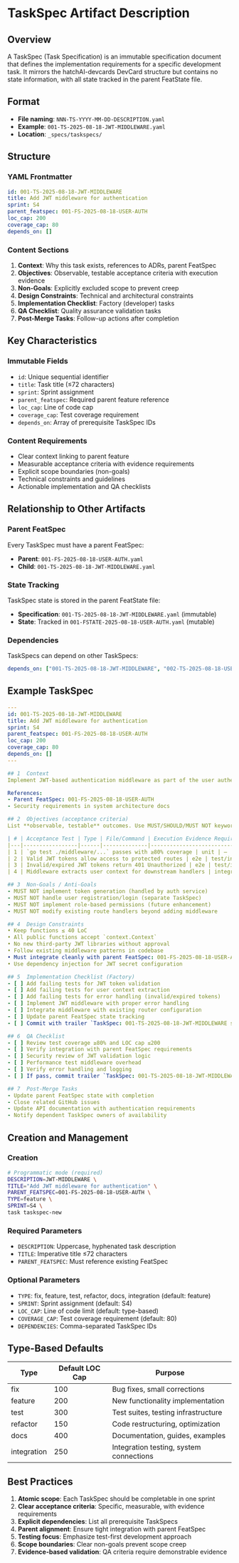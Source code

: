 # TaskSpec Artifact Description

## Overview
A TaskSpec (Task Specification) is an immutable specification document that defines the implementation requirements for a specific development task. It mirrors the hatchAI-devcards DevCard structure but contains no state information, with all state tracked in the parent FeatState file.

## Format
- **File naming**: `NNN-TS-YYYY-MM-DD-DESCRIPTION.yaml`
- **Example**: `001-TS-2025-08-18-JWT-MIDDLEWARE.yaml`
- **Location**: `_specs/taskspecs/`

## Structure

### YAML Frontmatter
```yaml
id: 001-TS-2025-08-18-JWT-MIDDLEWARE
title: Add JWT middleware for authentication
sprint: S4
parent_featspec: 001-FS-2025-08-18-USER-AUTH
loc_cap: 200
coverage_cap: 80
depends_on: []
```

### Content Sections
1. **Context**: Why this task exists, references to ADRs, parent FeatSpec
2. **Objectives**: Observable, testable acceptance criteria with execution evidence
3. **Non-Goals**: Explicitly excluded scope to prevent creep
4. **Design Constraints**: Technical and architectural constraints
5. **Implementation Checklist**: Factory (developer) tasks
6. **QA Checklist**: Quality assurance validation tasks
7. **Post-Merge Tasks**: Follow-up actions after completion

## Key Characteristics

### Immutable Fields
- `id`: Unique sequential identifier  
- `title`: Task title (≤72 characters)
- `sprint`: Sprint assignment
- `parent_featspec`: Required parent feature reference
- `loc_cap`: Line of code cap
- `coverage_cap`: Test coverage requirement
- `depends_on`: Array of prerequisite TaskSpec IDs

### Content Requirements
- Clear context linking to parent feature
- Measurable acceptance criteria with evidence requirements
- Explicit scope boundaries (non-goals)
- Technical constraints and guidelines
- Actionable implementation and QA checklists

## Relationship to Other Artifacts

### Parent FeatSpec
Every TaskSpec must have a parent FeatSpec:
- **Parent**: `001-FS-2025-08-18-USER-AUTH.yaml`
- **Child**: `001-TS-2025-08-18-JWT-MIDDLEWARE.yaml`

### State Tracking
TaskSpec state is stored in the parent FeatState file:
- **Specification**: `001-TS-2025-08-18-JWT-MIDDLEWARE.yaml` (immutable)
- **State**: Tracked in `001-FSTATE-2025-08-18-USER-AUTH.yaml` (mutable)

### Dependencies
TaskSpecs can depend on other TaskSpecs:
```yaml
depends_on: ["001-TS-2025-08-18-JWT-MIDDLEWARE", "002-TS-2025-08-18-USER-MODEL"]
```

## Example TaskSpec

```yaml
---
id: 001-TS-2025-08-18-JWT-MIDDLEWARE
title: Add JWT middleware for authentication
sprint: S4
parent_featspec: 001-FS-2025-08-18-USER-AUTH
loc_cap: 200
coverage_cap: 80
depends_on: []
---

## 1  Context
Implement JWT-based authentication middleware as part of the user authentication system (001-FS-2025-08-18-USER-AUTH). This middleware will validate JWT tokens on protected routes and provide user context to downstream handlers.

References:
- Parent FeatSpec: 001-FS-2025-08-18-USER-AUTH
- Security requirements in system architecture docs

## 2  Objectives (acceptance criteria)
List **observable, testable** outcomes. Use MUST/SHOULD/MUST NOT keywords.

| # | Acceptance Test | Type | File/Command | Execution Evidence Required |
|---|-----------------|------|--------------|----------------------------|
| 1 | `go test ./middleware/...` passes with ≥80% coverage | unit | – | Show test output with coverage report |
| 2 | Valid JWT tokens allow access to protected routes | e2e | test/integration/auth_test.go | Show successful authenticated requests |
| 3 | Invalid/expired JWT tokens return 401 Unauthorized | e2e | test/integration/auth_test.go | Show rejected requests with proper error codes |
| 4 | Middleware extracts user context for downstream handlers | integration | – | Show user context availability in handlers |

## 3  Non-Goals / Anti-Goals
- MUST NOT implement token generation (handled by auth service)
- MUST NOT handle user registration/login (separate TaskSpec)
- MUST NOT implement role-based permissions (future enhancement)
- MUST NOT modify existing route handlers beyond adding middleware

## 4  Design Constraints
• Keep functions ≤ 40 LoC
• All public functions accept `context.Context`
• No new third-party JWT libraries without approval
• Follow existing middleware patterns in codebase
• Must integrate cleanly with parent FeatSpec: 001-FS-2025-08-18-USER-AUTH
• Use dependency injection for JWT secret configuration

## 5  Implementation Checklist (Factory)
- [ ] Add failing tests for JWT token validation
- [ ] Add failing tests for user context extraction
- [ ] Add failing tests for error handling (invalid/expired tokens)
- [ ] Implement JWT middleware with proper error handling
- [ ] Integrate middleware with existing router configuration
- [ ] Update parent FeatSpec state tracking
- [ ] Commit with trailer `TaskSpec: 001-TS-2025-08-18-JWT-MIDDLEWARE status=qa`

## 6  QA Checklist
- [ ] Review test coverage ≥80% and LOC cap ≤200
- [ ] Verify integration with parent FeatSpec requirements
- [ ] Security review of JWT validation logic
- [ ] Performance test middleware overhead
- [ ] Verify error handling and logging
- [ ] If pass, commit trailer `TaskSpec: 001-TS-2025-08-18-JWT-MIDDLEWARE status=done`

## 7  Post-Merge Tasks
- Update parent FeatSpec state with completion
- Close related GitHub issues
- Update API documentation with authentication requirements
- Notify dependent TaskSpec owners of availability
```

## Creation and Management

### Creation
```bash
# Programmatic mode (required)
DESCRIPTION=JWT-MIDDLEWARE \
TITLE="Add JWT middleware for authentication" \
PARENT_FEATSPEC=001-FS-2025-08-18-USER-AUTH \
TYPE=feature \
SPRINT=S4 \
task taskspec-new
```

### Required Parameters
- `DESCRIPTION`: Uppercase, hyphenated task description
- `TITLE`: Imperative title ≤72 characters
- `PARENT_FEATSPEC`: Must reference existing FeatSpec

### Optional Parameters
- `TYPE`: fix, feature, test, refactor, docs, integration (default: feature)
- `SPRINT`: Sprint assignment (default: S4)
- `LOC_CAP`: Line of code limit (default: type-based)
- `COVERAGE_CAP`: Test coverage requirement (default: 80)
- `DEPENDENCIES`: Comma-separated TaskSpec IDs

## Type-Based Defaults

| Type | Default LOC Cap | Purpose |
|------|----------------|---------|
| fix | 100 | Bug fixes, small corrections |
| feature | 200 | New functionality implementation |
| test | 300 | Test suites, testing infrastructure |
| refactor | 150 | Code restructuring, optimization |
| docs | 400 | Documentation, guides, examples |
| integration | 250 | Integration testing, system connections |

## Best Practices

1. **Atomic scope**: Each TaskSpec should be completable in one sprint
2. **Clear acceptance criteria**: Specific, measurable, with evidence requirements
3. **Explicit dependencies**: List all prerequisite TaskSpecs
4. **Parent alignment**: Ensure tight integration with parent FeatSpec
5. **Testing focus**: Emphasize test-first development approach
6. **Scope boundaries**: Clear non-goals prevent scope creep
7. **Evidence-based validation**: QA criteria require demonstrable evidence